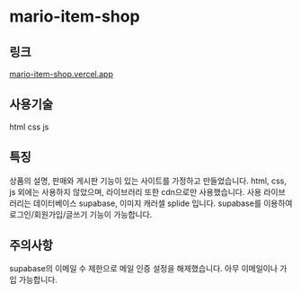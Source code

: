 # mario-item-shop

## 링크
[mario-item-shop.vercel.app](https://mario-item-shop.vercel.app/)

## 사용기술
html
css
js

## 특징
상품의 설명, 판매와 게시판 기능이 있는 사이트를 가정하고 만들었습니다.
html, css, js 외에는 사용하지 않았으며, 라이브러리 또한 cdn으로만 사용했습니다.
사용 라이브러리는 데이터베이스 supabase, 이미지 캐러셀 splide 입니다.
supabase를 이용하여 로그인/회원가입/글쓰기 기능이 가능합니다.

## 주의사항
supabase의 이메일 수 제한으로 메일 인증 설정을 해제했습니다. 아무 이메일이나 가입 가능합니다.

